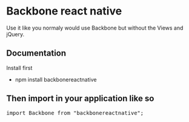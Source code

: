 Backbone react native
========

Use it like you normaly would use Backbone but without the Views and jQuery.

## Documentation

Install first

- npm install backbonereactnative

## Then import in your application like so

<pre>
import Backbone from "backbonereactnative";
</pre>
